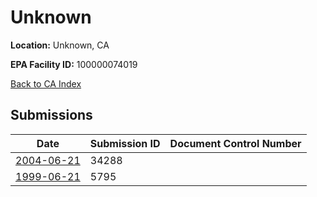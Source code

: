 # Unknown

**Location:** Unknown, CA

**EPA Facility ID:** 100000074019

[Back to CA Index](../../index.md)

## Submissions

| Date | Submission ID | Document Control Number |
|------|--------------|-------------------------|
| [2004-06-21](submissions/34288.md) | 34288 |  |
| [1999-06-21](submissions/5795.md) | 5795 |  |
